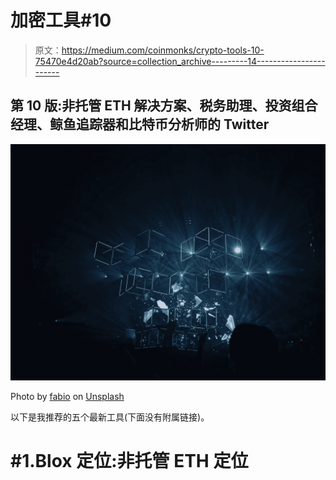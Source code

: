 # 加密工具#10

> 原文：<https://medium.com/coinmonks/crypto-tools-10-75470e4d20ab?source=collection_archive---------14----------------------->

## 第 10 版:非托管 ETH 解决方案、税务助理、投资组合经理、鲸鱼追踪器和比特币分析师的 Twitter

![](img/12b43c488b29e78e5c26ffe80c0d73b1.png)

Photo by [fabio](https://unsplash.com/@fabioha?utm_source=medium&utm_medium=referral) on [Unsplash](https://unsplash.com?utm_source=medium&utm_medium=referral)

以下是我推荐的五个最新工具(下面没有附属链接)。

# #1.Blox 定位:非托管 ETH 定位